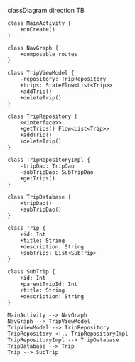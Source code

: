 classDiagram
    direction TB
    
    class MainActivity {
        +onCreate()
    }
    
    class NavGraph {
        +composable routes
    }
    
    class TripViewModel {
        -repository: TripRepository
        +trips: StateFlow<List<Trip>>
        +addTrip()
        +deleteTrip()
    }
    
    class TripRepository {
        <<interface>>
        +getTrips() Flow<List<Trip>>
        +addTrip()
        +deleteTrip()
    }
    
    class TripRepositoryImpl {
        -tripDao: TripDao
        -subTripDao: SubTripDao
        +getTrips()
    }
    
    class TripDatabase {
        +tripDao()
        +subTripDao()
    }
    
    class Trip {
        +id: Int
        +title: String
        +description: String
        +subTrips: List<SubTrip>
    }
    
    class SubTrip {
        +id: Int
        +parentTripId: Int
        +title: String
        +description: String
    }
    
    MainActivity --> NavGraph
    NavGraph --> TripViewModel
    TripViewModel --> TripRepository
    TripRepository <|.. TripRepositoryImpl
    TripRepositoryImpl --> TripDatabase
    TripDatabase --> Trip
    Trip --> SubTrip
